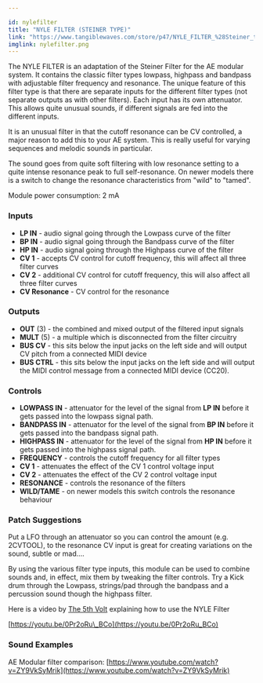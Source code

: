 ```yaml
---

id: nylefilter
title: "NYLE FILTER (STEINER TYPE)"
link: "https://www.tangiblewaves.com/store/p47/NYLE_FILTER_%28Steiner_type%29.html"
imglink: nylefilter.png
---
```





The NYLE FILTER is an adaptation of the Steiner Filter for the AE modular system. It contains the classic filter types lowpass, highpass and bandpass with adjustable filter frequency and resonance. The unique feature of this filter type is that there are separate inputs for the different filter types (not separate outputs as with other filters). Each input has its own attenuator. This allows quite unusual sounds, if different signals are fed into the different inputs.

It is an unusual filter in that the cutoff resonance can be CV controlled, a major reason to add this to your AE system. This is really useful for varying sequences and melodic sounds in particular.

The sound goes from quite soft filtering with low resonance setting to a quite intense resonance peak to full self-resonance. On newer models there is a switch to change the resonance characteristics from "wild" to "tamed".

Module power consumption: 2 mA

### Inputs

*   **LP IN** - audio signal going through the Lowpass curve of the filter
*   **BP IN** - audio signal going through the Bandpass curve of the filter
*   **HP IN** - audio signal going through the Highpass curve of the filter
*   **CV 1** - accepts CV control for cutoff frequency, this will affect all three filter curves
*   **CV 2** - additional CV control for cutoff frequency, this will also affect all three filter curves
*   **CV Resonance** - CV control for the resonance

### Outputs

*   **OUT** (3) - the combined and mixed output of the filtered input signals
*   **MULT** (5) - a multiple which is disconnected from the filter circuitry
*   **BUS CV** - this sits below the input jacks on the left side and will output CV pitch from a connected MIDI device
*   **BUS CTRL** - this sits below the input jacks on the left side and will output the MIDI control message from a connected MIDI device (CC20).

### Controls

*   **LOWPASS IN** - attenuator for the level of the signal from **LP IN** before it gets passed into the lowpass signal path.
*   **BANDPASS IN** - attenuator for the level of the signal from **BP IN** before it gets passed into the bandpass signal path.
*   **HIGHPASS IN** - attenuator for the level of the signal from **HP IN** before it gets passed into the highpass signal path.
*   **FREQUENCY** - controls the cutoff frequency for all filter types
*   **CV 1** - attenuates the effect of the CV 1 control voltage input
*   **CV 2** - attenuates the effect of the CV 2 control voltage input
*   **RESONANCE** - controls the resonance of the filters
*   **WILD/TAME** - on newer models this switch controls the resonance behaviour

### Patch Suggestions

Put a LFO through an attenuator so you can control the amount (e.g. 2CVTOOL), to the resonance CV input is great for creating variations on the sound, subtle or mad....

By using the various filter type inputs, this module can be used to combine sounds and, in effect, mix them by tweaking the filter controls. Try a Kick drum through the Lowpass, strings/pad through the bandpass and a percussion sound though the highpass filter.

Here is a video by [The 5th Volt](https://wiki.aemodular.com/pmwiki.php/User/The5thVolt) explaining how to use the NYLE Filter

[https://youtu.be/0Pr2oRu\_BCo](https://youtu.be/0Pr2oRu_BCo)

### Sound Examples

AE Modular filter comparison: [https://www.youtube.com/watch?v=ZY9VkSyMrik](https://www.youtube.com/watch?v=ZY9VkSyMrik)





